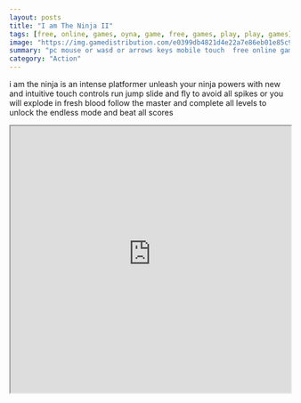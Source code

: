 ```yaml
---
layout: posts
title: "I am The Ninja II"
tags: [free, online, games, oyna, game, free, games, play, play, games]
image: "https://img.gamedistribution.com/e0399db4821d4e22a7e86eb01e85c9b7.jpg"
summary: "pc mouse or wasd or arrows keys mobile touch  free online games oyna game free games play play games"
category: "Action"
---
```


i am the ninja is an intense platformer unleash your ninja powers with new and intuitive touch controls run jump slide and fly to avoid all spikes or you will explode in fresh blood follow the master and complete all levels to unlock the endless mode and beat all scores

<iframe width="100%" height="480px;" src="https://html5.gamedistribution.com/e0399db4821d4e22a7e86eb01e85c9b7/"></iframe>